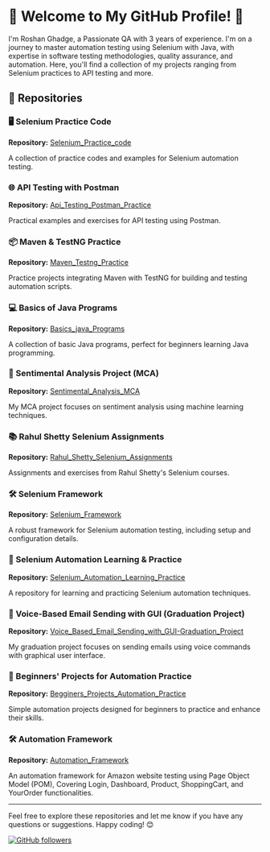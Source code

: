 # 👋 Welcome to My GitHub Profile! 👋

I'm Roshan Ghadge, a Passionate QA with 3 years of experience. I'm on a journey to master automation testing using Selenium with Java, with expertise in software testing methodologies, quality assurance, and automation. Here, you'll find a collection of my projects ranging from Selenium practices to API testing and more.

## 📂 Repositories

### 🖥️ Selenium Practice Code
**Repository:** [Selenium_Practice_code](https://github.com/RoshanGhadge20/Selenium_Practice_code)

A collection of practice codes and examples for Selenium automation testing.

### 🌐 API Testing with Postman
**Repository:** [Api_Testing_Postman_Practice](https://github.com/RoshanGhadge20/Api_Testing_Postman_Practice)

Practical examples and exercises for API testing using Postman.

### 📦 Maven & TestNG Practice
**Repository:** [Maven_Testng_Practice](https://github.com/RoshanGhadge20/Maven_Testng_Practice)

Practice projects integrating Maven with TestNG for building and testing automation scripts.

### 💻 Basics of Java Programs
**Repository:** [Basics_java_Programs](https://github.com/RoshanGhadge20/Basics_java_Programs)

A collection of basic Java programs, perfect for beginners learning Java programming.

### 🧠 Sentimental Analysis Project (MCA)
**Repository:** [Sentimental_Analysis_MCA](https://github.com/RoshanGhadge20/Sentimental_Analysis_MCA)

My MCA project focuses on sentiment analysis using machine learning techniques.

### 📚 Rahul Shetty Selenium Assignments
**Repository:** [Rahul_Shetty_Selenium_Assignments](https://github.com/RoshanGhadge20/Rahul_Shetty_Selenium_Assignments)

Assignments and exercises from Rahul Shetty's Selenium courses.

### 🛠️ Selenium Framework
**Repository:** [Selenium_Framework](https://github.com/RoshanGhadge20/Selenium_Framework)

A robust framework for Selenium automation testing, including setup and configuration details.

### 🚀 Selenium Automation Learning & Practice
**Repository:** [Selenium_Automation_Learning_Practice](https://github.com/RoshanGhadge20/Selenium_Automation_Learning_Practice)

A repository for learning and practicing Selenium automation techniques.

### 📧 Voice-Based Email Sending with GUI (Graduation Project)
**Repository:** [Voice_Based_Email_Sending_with_GUI-Graduation_Project](https://github.com/RoshanGhadge20/Voice_Based_Email_Sending_with_GUI-Graduation_Project)

My graduation project focuses on sending emails using voice commands with graphical user interface. 

### 🔰 Beginners' Projects for Automation Practice
**Repository:** [Begginers_Projects_Automation_Practice](https://github.com/RoshanGhadge20/Begginers_Projects_Automation_Practice)

Simple automation projects designed for beginners to practice and enhance their skills.

### 🛠️ Automation Framework
**Repository:** [Automation_Framework](https://github.com/RoshanGhadge20/Automation_Framework)

An automation framework for Amazon website testing using Page Object Model (POM), Covering Login, Dashboard, Product, ShoppingCart, and YourOrder functionalities.

---

Feel free to explore these repositories and let me know if you have any questions or suggestions. Happy coding! 😊

[![GitHub followers](https://img.shields.io/github/followers/RoshanGhadge20?label=Follow&style=social)](https://github.com/RoshanGhadge20)
